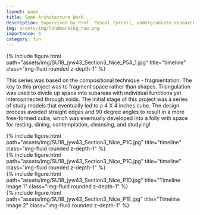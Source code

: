 ```yaml
---
layout: page
title: Some Architecture Work...
description: Supervised by Prof. Pascal Tyrrell, undergraduate research project.
img: assets/img/landmarking_raw.png
importance: 4
category: fun
---
```


<div class="row">
    <div class="col-sm mt-3 mt-md-0">
        {% include figure.html path="assets/img/SU18_jyw43_Section3_Nice_P5A_1.jpg" title="timeline" class="img-fluid rounded z-depth-1" %}
    </div>
</div>

This series was based on the compositional technique - fragmentation. The key to this project was to fragment space rather than shapes. Triangulation was used to divide up space into subareas with individual functions yet interconnected through voids. The initial stage of this project was a series of study models that eventually led to a 4 X 4 inches cube. The design process avoided straight edges and 90 degree angles to result in a more free-formed cube, which was eventually developed into a folly with space for resting, dining, contemplation, cleansing, and studying!

<div class="row">
    <div class="col-sm mt-3 mt-md-0">
        {% include figure.html path="assets/img/SU18_jyw43_Section3_Nice_P1C.jpg" title="timeline" class="img-fluid rounded z-depth-1" %}
    </div>
</div>

<div class="row">
    <div class="col-sm mt-3 mt-md-0">
        {% include figure.html path="assets/img/SU18_jyw43_Section3_Nice_P1C.jpg" title="timeline" class="img-fluid rounded z-depth-1" %}
    </div>
</div>

<div class="row">
    <div class="col-sm mt-3 mt-md-0">
        {% include figure.html path="assets/img/SU18_jyw43_Section3_Nice_P1D.jpg" title="Timeline Image 1" class="img-fluid rounded z-depth-1" %}
    </div>
    <div class="col-sm mt-3 mt-md-0">
        {% include figure.html path="assets/img/SU18_jyw43_Section3_Nice_P1E.jpg" title="Timeline Image 2" class="img-fluid rounded z-depth-1" %}
    </div>
</div>